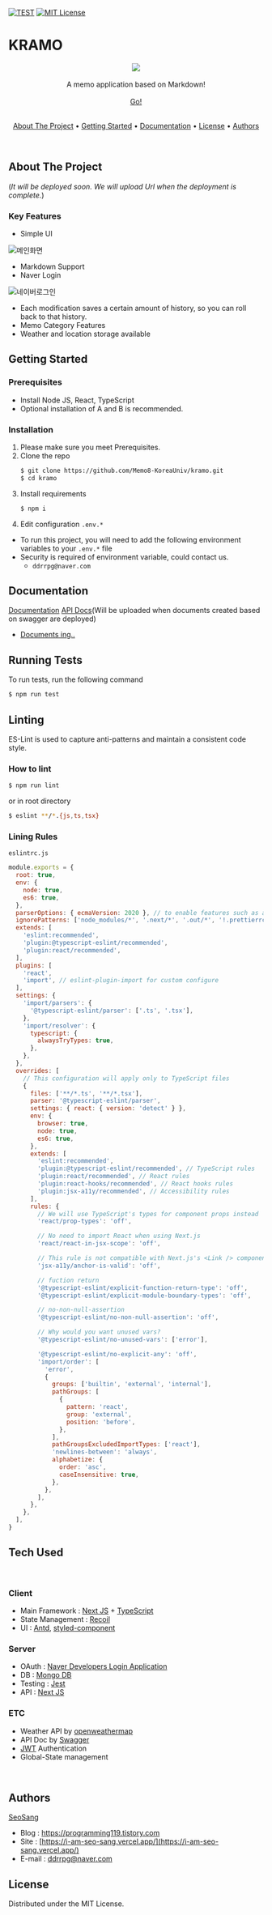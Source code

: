 [![TEST][react-shield]][license-url] [![MIT License][license-shield]][license-url]

# KRAMO

<div style="display:flex; justify-content: center;">
  <img src='https://github.com/Memo8-KoreaUniv/kramo/blob/dev/public/logo.png'>
</div>

<br>
  <div style="display:flex; flex-direction:column; align-items:center; justify-content: center;">
    A memo application based on Markdown!
    <br/>
    <br/>
    <a href="#" target="_blank">Go!</a>
  </div>
<br>

<p align="center">
  <a href="#about-the-project"> About The Project</a> •
  <a href="#getting-started">Getting Started</a> •
  <a href="#documentation">Documentation</a> •
  <a href="#license">License</a> •
  <a href="#authors">Authors</a>
</p>
<br>

## About The Project

(_It will be deployed soon. We will upload Url when the deployment is complete._)

### Key Features

- Simple UI

![메인화면](https://github.com/Memo8-KoreaUniv/kramo/blob/dev/public/main.png)

- Markdown Support
- Naver Login

![네이버로그인](https://github.com/Memo8-KoreaUniv/kramo/blob/dev/public/naver-login-page.png)

- Each modification saves a certain amount of history, so you can roll back to that history.
- Memo Category Features
- Weather and location storage available

## Getting Started

### Prerequisites

- Install Node JS, React, TypeScript
- Optional installation of A and B is recommended.

### Installation

1. Please make sure you meet Prerequisites.
2. Clone the repo
   ```sh
   $ git clone https://github.com/Memo8-KoreaUniv/kramo.git
   $ cd kramo
   ```
3. Install requirements
   ```sh
   $ npm i
   ```
4. Edit configuration `.env.*`

- To run this project, you will need to add the following environment variables to your `.env.*` file
- Security is required of environment variable, could contact us.
  - `ddrrpg@naver.com`

## Documentation

[Documentation](https://github.com/Memo8-KoreaUniv/kramo/wiki)
[API Docs](#)(Will be uploaded when documents created based on swagger are deployed)

- [Documents ing..](https://github.com/Memo8-KoreaUniv/kramo/blob/dev/pages/api/api.yaml)

## Running Tests

To run tests, run the following command

```bash
$ npm run test
```

## Linting

ES-Lint is used to capture anti-patterns and maintain a consistent code style.

### How to lint

```bash
$ npm run lint
```

or in root directory

```bash
$ eslint **/*.{js,ts,tsx}
```

### Lining Rules

`eslintrc.js`

```js
module.exports = {
  root: true,
  env: {
    node: true,
    es6: true,
  },
  parserOptions: { ecmaVersion: 2020 }, // to enable features such as async/await
  ignorePatterns: ['node_modules/*', '.next/*', '.out/*', '!.prettierrc.js'], // We don't want to lint generated files nor node_modules, but we want to lint .prettierrc.js (ignored by default by eslint)
  extends: [
    'eslint:recommended',
    'plugin:@typescript-eslint/recommended',
    'plugin:react/recommended',
  ],
  plugins: [
    'react',
    'import', // eslint-plugin-import for custom configure
  ],
  settings: {
    'import/parsers': {
      '@typescript-eslint/parser': ['.ts', '.tsx'],
    },
    'import/resolver': {
      typescript: {
        alwaysTryTypes: true,
      },
    },
  },
  overrides: [
    // This configuration will apply only to TypeScript files
    {
      files: ['**/*.ts', '**/*.tsx'],
      parser: '@typescript-eslint/parser',
      settings: { react: { version: 'detect' } },
      env: {
        browser: true,
        node: true,
        es6: true,
      },
      extends: [
        'eslint:recommended',
        'plugin:@typescript-eslint/recommended', // TypeScript rules
        'plugin:react/recommended', // React rules
        'plugin:react-hooks/recommended', // React hooks rules
        'plugin:jsx-a11y/recommended', // Accessibility rules
      ],
      rules: {
        // We will use TypeScript's types for component props instead
        'react/prop-types': 'off',

        // No need to import React when using Next.js
        'react/react-in-jsx-scope': 'off',

        // This rule is not compatible with Next.js's <Link /> components
        'jsx-a11y/anchor-is-valid': 'off',

        // fuction return
        '@typescript-eslint/explicit-function-return-type': 'off',
        '@typescript-eslint/explicit-module-boundary-types': 'off',

        // no-non-null-assertion
        '@typescript-eslint/no-non-null-assertion': 'off',

        // Why would you want unused vars?
        '@typescript-eslint/no-unused-vars': ['error'],

        '@typescript-eslint/no-explicit-any': 'off',
        'import/order': [
          'error',
          {
            groups: ['builtin', 'external', 'internal'],
            pathGroups: [
              {
                pattern: 'react',
                group: 'external',
                position: 'before',
              },
            ],
            pathGroupsExcludedImportTypes: ['react'],
            'newlines-between': 'always',
            alphabetize: {
              order: 'asc',
              caseInsensitive: true,
            },
          },
        ],
      },
    },
  ],
}
```

## Tech Used

<br/>

### Client

- Main Framework : [Next JS](https://nextjs.org/) + [TypeScript](https://www.typescriptlang.org/)
- State Management : [Recoil](https://recoiljs.org/ko/)
- UI : [Antd](https://ant.design/), [styled-component](https://styled-components.com/)

### Server

- OAuth : [Naver Developers Login Application](https://developers.naver.com/main/)
- DB : [Mongo DB](https://www.mongodb.com/cloud/atlas/lp/try2?utm_content=0621control&utm_source=google&utm_campaign=gs_apac_south_korea_search_core_brand_atlas_desktop&utm_term=mongo%20db&utm_medium=cpc_paid_search&utm_ad=e&utm_ad_campaign_id=12212624365&gclid=Cj0KCQjw--GFBhDeARIsACH_kdZ_qPGfsWYBYbfxu0qc02874q3JODy1676Bb4T1PrHVQHdycvw51tgaAu0yEALw_wcB)
- Testing : [Jest](https://jestjs.io/)
- API : [Next JS](https://nextjs.org/)

### ETC

- Weather API by [openweathermap](https://openweathermap.org/API)
- API Doc by [Swagger](http://swagger.io/)
- [JWT](https://jwt.io/) Authentication
- Global-State management

<br/>

## Authors

[SeoSang](https://github.com/SeoSang)

- Blog : https://programming119.tistory.com
- Site : [https://i-am-seo-sang.vercel.app/](https://i-am-seo-sang.vercel.app/)
- E-mail : ddrrpg@naver.com

[license-shield]: https://img.shields.io/github/license/othneildrew/Best-README-Template.svg
[license-url]: #license
[react-shield]: https://img.shields.io/badge/React-TypeScript-blue?logo=react&logoColor=white

## License

Distributed under the MIT License.
